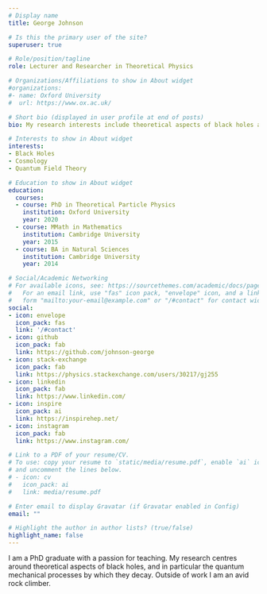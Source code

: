 ```yaml
---
# Display name
title: George Johnson

# Is this the primary user of the site?
superuser: true

# Role/position/tagline
role: Lecturer and Researcher in Theoretical Physics

# Organizations/Affiliations to show in About widget
#organizations:
#- name: Oxford University
#  url: https://www.ox.ac.uk/

# Short bio (displayed in user profile at end of posts)
bio: My research interests include theoretical aspects of black holes and their connections with cosmology.

# Interests to show in About widget
interests:
- Black Holes
- Cosmology
- Quantum Field Theory

# Education to show in About widget
education:
  courses:
  - course: PhD in Theoretical Particle Physics
    institution: Oxford University
    year: 2020
  - course: MMath in Mathematics
    institution: Cambridge University
    year: 2015
  - course: BA in Natural Sciences
    institution: Cambridge University
    year: 2014

# Social/Academic Networking
# For available icons, see: https://sourcethemes.com/academic/docs/page-builder/#icons
#   For an email link, use "fas" icon pack, "envelope" icon, and a link in the
#   form "mailto:your-email@example.com" or "/#contact" for contact widget.
social:
- icon: envelope
  icon_pack: fas
  link: '/#contact'
- icon: github
  icon_pack: fab
  link: https://github.com/johnson-george
- icon: stack-exchange
  icon_pack: fab
  link: https://physics.stackexchange.com/users/30217/gj255
- icon: linkedin
  icon_pack: fab
  link: https://www.linkedin.com/
- icon: inspire
  icon_pack: ai
  link: https://inspirehep.net/
- icon: instagram
  icon_pack: fab
  link: https://www.instagram.com/

# Link to a PDF of your resume/CV.
# To use: copy your resume to `static/media/resume.pdf`, enable `ai` icons in `params.toml`, 
# and uncomment the lines below.
# - icon: cv
#   icon_pack: ai
#   link: media/resume.pdf

# Enter email to display Gravatar (if Gravatar enabled in Config)
email: ""

# Highlight the author in author lists? (true/false)
highlight_name: false
---
```


I am a PhD graduate with a passion for teaching. My research centres around theoretical aspects of black holes, and in particular the quantum mechanical processes by which they decay. Outside of work I am an avid rock climber.

<!--- {{< icon name="download" pack="fas" >}} Download my {{< staticref "media/demo_resume.pdf" "newtab" >}}CV{{< /staticref >}}.--->
